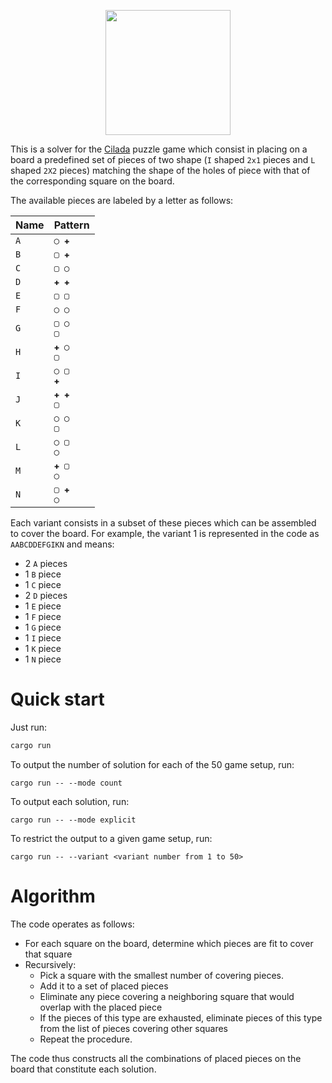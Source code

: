 <p align="center"><img src="https://github.com/user-attachments/assets/e8e0fbf6-ae60-46c8-8c3c-5349e0c95c45" width="200"></p>

This is a solver for the [Cilada](https://www.estrela.com.br/jogo-cilada-estrela/p) puzzle game which consist in placing
on a board a predefined set of pieces of two shape (`I` shaped `2x1` pieces and `L` shaped `2X2` pieces) matching the
shape of the holes of piece with that of the corresponding square on the board.

The available pieces are labeled by a letter as follows:

| Name | Pattern        |
|------|----------------|
| `A`  | `◯ ✚`          |
| `B`  | `▢ ✚`          |
| `C`  | `▢ ◯`          |
| `D`  | `✚ ✚`          |
| `E`  | `▢ ▢`          |
| `F`  | `◯ ◯`          |
| `G`  | `▢ ◯` <br> `▢` |
| `H`  | `✚ ◯` <br> `▢` |
| `I`  | `◯ ▢` <br> `✚` |
| `J`  | `✚ ✚` <br> `▢` |
| `K`  | `◯ ◯` <br> `▢` |
| `L`  | `◯ ▢` <br> `◯` |
| `M`  | `✚ ▢` <br> `◯` |
| `N`  | `▢ ✚` <br> `◯` |

Each variant consists in a subset of these pieces which can be assembled to cover the board. For example, the variant 1
is represented in the code as
`AABCDDEFGIKN`
and means:

- 2 `A` pieces
- 1 `B` piece
- 1 `C` piece
- 2 `D` pieces
- 1 `E` piece
- 1 `F` piece
- 1 `G` piece
- 1 `I` piece
- 1 `K` piece
- 1 `N` piece

# Quick start

Just run:

```bash
cargo run
```

To output the number of solution for each of the 50 game setup, run:

```shell
cargo run -- --mode count
```

To output each solution, run:

```shell
cargo run -- --mode explicit
```

To restrict the output to a given game setup, run:

```shell
cargo run -- --variant <variant number from 1 to 50>
```

# Algorithm

The code operates as follows:

- For each square on the board, determine which pieces are fit to cover that square
- Recursively:
    - Pick a square with the smallest number of covering pieces.
    - Add it to a set of placed pieces
    - Eliminate any piece covering a neighboring square that would overlap with the placed piece
    - If the pieces of this type are exhausted, eliminate pieces of this type from the list of pieces covering other
      squares
    - Repeat the procedure.

The code thus constructs all the combinations of placed pieces on the board that constitute each solution.
